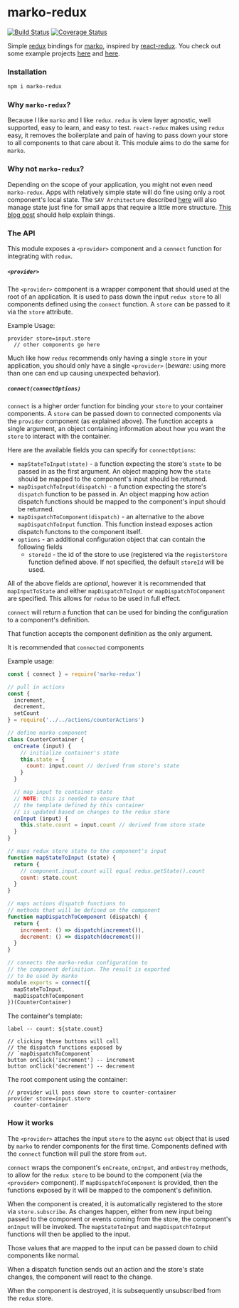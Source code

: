 # marko-redux

[![Build Status](https://travis-ci.org/charlieduong94/marko-redux.svg?branch=greenkeeper%2Finitial)](https://travis-ci.org/charlieduong94/marko-redux)
[![Coverage Status](https://coveralls.io/repos/github/charlieduong94/marko-redux/badge.svg?branch=travis)](https://coveralls.io/github/charlieduong94/marko-redux?branch=travis)

Simple [redux](https://redux.js.org/) bindings for [marko](https://github.com/markojs/marko),
inspired by [react-redux](https://github.com/reactjs/react-redux). You check out some example
projects [here](https://github.com/charlieduong94/marko-redux-example) and
[here](https://github.com/charlieduong94/marko-redux-lasso-serverside-render-example).

### Installation

```bash
npm i marko-redux
```

### Why `marko-redux`?

Because I like `marko` and I like `redux`. `redux` is view layer agnostic,
well supported, easy to learn, and easy to test. `react-redux` makes
using `redux` easy, it removes the boilerplate and pain of having to pass down your store
to all components to that care about it. This module aims to do the same for `marko`.

### Why not `marko-redux`?

Depending on the scope of your application, you might not even need `marko-redux`.
Apps with relatively simple state will do fine using only a root component's local state.
The `SAV Architecture` described
[here](https://github.com/marko-js-samples/todomvc-marko-lasso-express#the-sav-architecture)
will also manage state just fine for small apps that require a little more structure.
[This blog post](https://medium.com/@dan_abramov/you-might-not-need-redux-be46360cf367)
should help explain things.

### The API

This module exposes a `<provider>` component and a
`connect` function for integrating with `redux`.

##### `<provider>`

The `<provider>` component is a wrapper component that should used at
the root of an application. It is used to pass down the input `redux store`
to all components defined using the `connect` function.
A `store` can be passed to it via the `store` attribute.

Example Usage:
```marko
provider store=input.store
  // other components go here
```

Much like how `redux` recommends only having a single
`store` in your application, you should only have a single `<provider>`
(_beware:_ using more than one can end up causing unexpected behavior).

##### `connect(connectOptions)`

`connect` is a higher order function for binding your `store` to your container components.
A `store` can be passed down to connected components via the `provider` component
(as explained above).
The function accepts a single argument, an object containing
information about how you want the `store` to interact with the container.

Here are the available fields you can specify for `connectOptions`:
- `mapStateToInput(state)` - a function expecting the store's `state` to be passed in as the first argument.
An object mapping how the `state` should be mapped to the component's input should be returned.
- `mapDispatchToInput(dispatch)` - a function expecting the store's `dispatch` function to be passed in.
An object mapping how action dispatch functions should be mapped to the component's input should be returned.
- `mapDispatchToComponent(dispatch)` - an alternative to the above `mapDispatchToInput` function.
This function instead exposes action dispatch functons to the component itself.
- `options` - an additional configuration object that can contain the following fields
    - `storeId` - the id of the store to use (registered via the `registerStore` function defined above.
    If not specified, the default `storeId` will be used.

All of the above fields are _optional_, however it is recommended that `mapInputToState`
and either `mapDispatchToInput` or `mapDispatchToComponent` are specified. This allows
for `redux` to be used in full effect.

`connect` will return a function that can be used for binding the configuration
to a component's definition.

That function accepts the component definition as the only argument.

It is recommended that `connected` components

Example usage:
```js
const { connect } = require('marko-redux')

// pull in actions
const {
  increment,
  decrement,
  setCount
} = require('../../actions/counterActions')

// define marko component
class CounterContainer {
  onCreate (input) {
    // initialize container's state
    this.state = {
      count: input.count // derived from store's state
    }
  }

  // map input to container state
  // NOTE: this is needed to ensure that
  // the template defined by this container
  // is updated based on changes to the redux store
  onInput (input) {
    this.state.count = input.count // derived from store state
  }
}

// maps redux store state to the component's input
function mapStateToInput (state) {
  return {
    // component.input.count will equal redux.getState().count
    count: state.count
  }
}

// maps actions dispatch functions to
// methods that will be defined on the component
function mapDispatchToComponent (dispatch) {
  return {
    increment: () => dispatch(increment()),
    decrement: () => dispatch(decrement())
  }
}

// connects the marko-redux configuration to
// the component definition. The result is exported
// to be used by marko
module.exports = connect({
  mapStateToInput,
  mapDispatchToComponent
})(CounterContainer)
```

The container's template:
```marko
label -- count: ${state.count}

// clicking these buttons will call
// the dispatch functions exposed by
// `mapDispatchToComponent`
button onClick('increment') -- increment
button onClick('decrement') -- decrement
```

The root component using the container:

```marko
// provider will pass down store to counter-container
provider store=input.store
  counter-container
```

### How it works

The `<provider>` attaches the input `store` to the async `out` object that is used
by `marko` to render components for the first time. Components defined with
the `connect` function will pull the store from `out`.

`connect` wraps the component's `onCreate`, `onInput`, and `onDestroy` methods,
to allow for the `redux store` to be bound to the component (via the `<provider>` component).
If `mapDispatchToComponent` is provided, then the functions exposed by it will be
mapped to the component's definition.

When the component is created, it is automatically registered to the store via
`store.subscribe`. As changes happen, either from new input being passed to the component
or events coming from the store, the component's `onInput` will be invoked.
The `mapStateToInput` and `mapDispatchToInput` functions will then be applied to the input.

Those values that are mapped to the input can be passed down to child components like normal.

When a dispatch function sends out an action and the store's state changes, the component will
react to the change.

When the component is destroyed, it is subsequently unsubscribed from the `redux` store.
